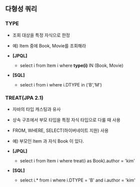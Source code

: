 ## 다형성 쿼리

### TYPE
- 조회 대상을 특정 자식으로 한정
- 예) Item 중에 Book, Movie를 조회해라   
- __[JPQL]__
    - select i from Item i where __type(i)__ IN (Book, Movie)
    
- __[SQL]__
    - select i from i where i.DTYPE in ('B','M')
    
### TREAT(JPA 2.1)
- 자바의 타입 캐스팅과 유사
- 상속 구조에서 부모 타입을 특정 자식 타입으로 다룰 때 사용
- FROM, WHERE, SELECT(하이버네이트 지원) 사용
- 예) 부모인 Item 과 자식 Book 이 있다.
- __[JPQL]__
    - select i from Item i where treat(i as Book).author = 'kim'

- __[SQL]__
    - select i.* from i where i.DTYPE = 'B' and i.author = 'kim'
    
